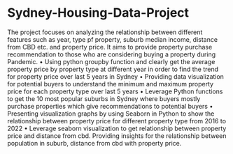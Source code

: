 # Sydney-Housing-Data-Project
The project focuses on analyzing the relationship between different features such as year, type pf property, suburb median income, distance from CBD etc. and property price. It aims to provide property purchase recommendation to those who are considering buying a property during Pandemic.
•	Using python groupby function and clearly get the average property price by property type at different year in order to find the trend for property price over last 5 years in Sydney
•	Providing data visualization for potential buyers to understand the minimum and maximum property price for each property type over last 5 years
•	Leverage Python functions to get the 10 most popular suburbs in Sydney where buyers mostly purchase properties which give recommendations to potential buyers
•	Presenting visualization graphs by using Seaborn in Python to show the relationship between property price for different property type from 2016 to 2022
•	Leverage seaborn visualization to get relationship between property price and distance from cbd. Providing insights for the relationship between population in suburb, distance from cbd with property price.

